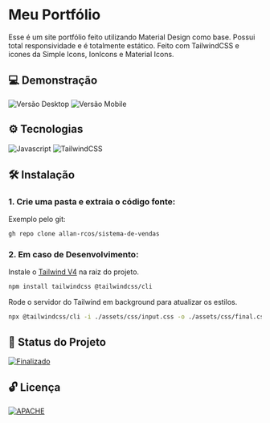 # Meu Portfólio

Esse é um site portfólio feito utilizando Material Design como base. Possui total responsividade e é totalmente estático. Feito com TailwindCSS e icones da Simple Icons, IonIcons e Material Icons.

## 💻 Demonstração
![Versão Desktop](https://raw.githubusercontent.com/allan-rcos/allan-rcos.github.io/74ae438fade2e8d8c18400911065168e92fb26ae/assets/demo/desktop.gif)
![Versão Mobile](https://raw.githubusercontent.com/allan-rcos/allan-rcos.github.io/74ae438fade2e8d8c18400911065168e92fb26ae/assets/demo/mobile.gif)

## ⚙️ Tecnologias
![Javascript](https://img.shields.io/badge/JavaScript-323330?style=for-the-badge&logo=javascript&logoColor=F7DF1E)
![TailwindCSS](https://img.shields.io/badge/Tailwind_CSS-38B2AC?style=for-the-badge&logo=tailwind-css&logoColor=white)

## 🛠️ Instalação

### 1. Crie uma pasta e extraia o código fonte:

Exemplo pelo git:

```bash
gh repo clone allan-rcos/sistema-de-vendas
```

### 2. Em caso de Desenvolvimento:

Instale o [Tailwind V4](https://tailwindcss.com/docs/installation/tailwind-cli) na raiz do projeto.

```bash
npm install tailwindcss @tailwindcss/cli
```

Rode o servidor do Tailwind em background para atualizar os estilos.

```bash
npx @tailwindcss/cli -i ./assets/css/input.css -o ./assets/css/final.css --watch
```

## 🔔 Status do Projeto

[![Finalizado](https://img.shields.io/badge/Finalizado-1CE783?style=for-the-badge)](#)

## 🔓 Licença

[![APACHE](https://img.shields.io/badge/Apache--2.0-green?style=for-the-badge)](#)
